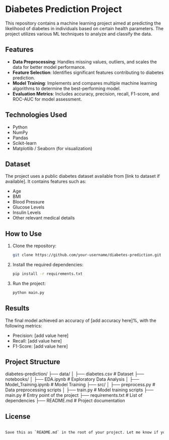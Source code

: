 # Diabetes Prediction Project

This repository contains a machine learning project aimed at predicting the likelihood of diabetes in individuals based on certain health parameters. The project utilizes various ML techniques to analyze and classify the data.

## Features
- **Data Preprocessing**: Handles missing values, outliers, and scales the data for better model performance.
- **Feature Selection**: Identifies significant features contributing to diabetes prediction.
- **Model Training**: Implements and compares multiple machine learning algorithms to determine the best-performing model.
- **Evaluation Metrics**: Includes accuracy, precision, recall, F1-score, and ROC-AUC for model assessment.

## Technologies Used
- Python
- NumPy
- Pandas
- Scikit-learn
- Matplotlib / Seaborn (for visualization)

## Dataset
The project uses a public diabetes dataset available from [link to dataset if available]. It contains features such as:
- Age
- BMI
- Blood Pressure
- Glucose Levels
- Insulin Levels
- Other relevant medical details

## How to Use
1. Clone the repository:
   ```bash
   git clone https://github.com/your-username/diabetes-prediction.git
2. Install the required dependencies:
   ```bash
   pip install -r requirements.txt
3. Run the project:
   ```bash
   python main.py

## Results
The final model achieved an accuracy of [add accuracy here]%, with the following metrics:

- Precision: [add value here]
- Recall: [add value here]
- F1-Score: [add value here]

## Project Structure

diabetes-prediction/
├── data/
│   ├── diabetes.csv          # Dataset
├── notebooks/
│   ├── EDA.ipynb             # Exploratory Data Analysis
│   ├── Model_Training.ipynb  # Model Training
├── src/
│   ├── preprocess.py         # Data preprocessing scripts
│   ├── train.py              # Model training scripts
├── main.py                   # Entry point of the project
├── requirements.txt          # List of dependencies
├── README.md                 # Project documentation

## License
```bash

Save this as `README.md` in the root of your project. Let me know if you need further customization!

